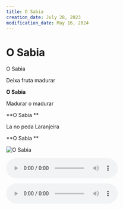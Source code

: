 ```yaml
---
title: O Sabia
creation_date: July 28, 2023
modification_date: May 16, 2024
---
```



# O Sabia

O Sabia

Deixa fruta madurar

**O Sabia**

Madurar o madurar

**O Sabia **

La no peda Laranjeira

**O Sabia **

![O Sabia](images/O%20Sabia.jpeg)



![O-Sabia-1-New-Recording-10.m4a](attachments/O-Sabia-1-New-Recording-10.m4a)

![O-Sabia-2-New-Recording-10.m4a](attachments/O-Sabia-2-New-Recording-10.m4a)